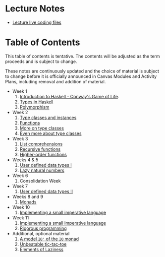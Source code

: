 # Lecture Notes

 * [Lecture live coding files](LiveCoding)

# Table of Contents

This table of contents is tentative. The contents will be adjusted as the term proceeds and is subject to change.

These notes are continuously updated and the choice of material is subject to change before it is officially announced in Canvas Modules and Activity Plans, including removal and addition of material.

 * Week 1
    1. [Introduction to Haskell - Conway's Game of Life](Life.md).
    1. [Types in Haskell](types.md)
    1. [Polymorphism](polymorphism.md)
 * Week 2
    1. [Type classes and instances](typeclasses.md)
    1. [Functions](functions.md)
    1. [More on type classes](more-typeclasses.md)
    1. [Even more about type classes](even-more-typeclasses.md)
 * Week 3
    1. [List comprehensions](list_comprehensions.md)
    1. [Recursive functions](recursive_functions.md)
    1. [Higher-order functions](higher-order_functions.md)
 * Weeks 4 & 5
    1. [User defined data types I](Data1.md)
    1. [Lazy natural numbers](LazyNaturals.md)
 * Week 6
    1. Consolidation Week
 * Week 7
    1. [User defined data types II](Data2.md)
 * Weeks 8 and 9
    1. [Monads](monads.md)
 * Week 10
    1. [Implementing a small imperative language](REPO/COMP-SCI/Y2S1%20Func%20Prog/fp-learning-2023-main/files/LectureNotes/Sections/interpreter/README.md)
 * Week 11
    1. [Implementing a small imperative language](REPO/COMP-SCI/Y2S1%20Func%20Prog/fp-learning-2023-main/files/LectureNotes/Sections/interpreter/README.md)
    1. [Rigorous programming](rigour.md)
 * Additional, optional material
    1. [A model `IO'` of the `IO` monad](IOPrime.md)
    1. [Unbeatable tic-tac-toe](tictactoe.md)
    1. [Elements of Laziness](Laziness.md)
